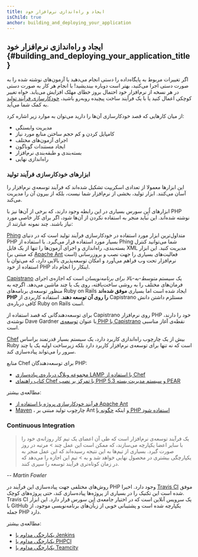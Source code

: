 ```yaml
---
title: ایجاد و راه‌اندازی نرم‌افزار خود
isChild: true
anchor: building_and_deploying_your_application
---
```


## ایجاد و راه‌اندازی نرم‌افزار خود {#building_and_deploying_your_application_title}

اگر تغییرات مربوط به پایگاه‌داده را دستی انجام می‌دهید یا آزمون‌های نوشته شده را به صورت دستی اجرا می‌کنید، بهتر است دوباره بیندیشید! با انجام هر کار به صورت دستی در هر نسخه‌ از نرم‌افزار خود احتمال بروز خطای مهلک افزایش می‌یابد. خواه تغییر کوچکی اعمال کنید یا با یک فرآیند ساخت پیچیده روبه‌رو باشید، [خودکارسازی فرآیند تولید](http://en.wikipedia.org/wiki/Build_automation) به کمک شما می‌آید.

از میان کارهایی که قصد خودکارسازی آن‌ها را دارید می‌توان به موارد زیر اشاره کرد:

* مدیریت وابستگی
* کامپایل کردن و کم حجم ساختن منابع مورد نیاز
* اجرای آزمون‌های مختلف
* ایجاد مستندات گوناگون
* بسته‌بندی و طبقه‌بندی نرم‌افزار
* راه‌اندازی نهایی

### ابزارهای خودکارسازی فرآیند تولید

این ابزارها معمولا از تعدادی اسکریپت تشکیل شده‌اند که فرآیند توسعه‌ی نرم‌افزار را آسان می‌کنند. ابزار تولید، بخشی از نرم‌افزار شما نیست، بلکه از بیرون آن را مدیریت می‌کند.

ابزارهای اُپِن سورس بسیاری در این رابطه وجود دارند، که برخی از آن‌ها نیز با PHP نوشته شده‌اند. این نباید منجر به استفاده نکردن از آن‌ها شود، اگر برای کار خاصی مورد نیاز باشند. چند نمونه عبارتند از:

[Phing](http://www.phing.info) متداول‌ترین ابزار مورد استفاده در خودکارسازی فرآیند تولید است که در دنیای PHP بسیار مورد استفاده قرار می‌گیرد. با استفاده از Phing شما می‌توانید کنترل بسته‌بندی، راه‌اندازی و اجرای آزمون‌ها را تنها از یک فایل XML مدیریت کنید. این ابزار (که مبتنی بر [Apache Ant](http://ant.apache.org/) است) فعالیت‌های بسیاری را جهت نصب و بروزرسانی نرم‌افزار تحت وب فراهم می‌آورد و امکان توسعه‌پذیری بالایی دارد، که می‌توان با استفاده از خود PHP اینکار را انجام داد.

[Capistrano](https://github.com/capistrano/capistrano/wiki) یک سیستم *متوسط-به-بالا برای برنامه‌نویسان* است که اجازه‌ی اجرای فرما‌ن‌های مختلف را به روشی ساخت‌یافته، روی یک یا چند ماشین می‌دهد. اگرچه به منظور توسعه‌ی برنامه‌های Ruby on Rails ایجاد شده است اما بسیاری **موفق شده‌اند PHP را روی آن توسعه دهند**. استفاده کاربردی از Capistrano مستلزم داشتن دانش کافی درباره‌ی Ruby on Rails است.

برای توسعه‌دهندگانی که قصد استفاده از Capistrano روی نرم‌افزار PHP خود را دارند، نوشته‌ی Dave Gardner با عنوان [توسعه‌ی PHP با Capistrano](http://www.davegardner.me.uk/blog/2012/02/13/php-deployment-with-capistrano/) نقطه‌ی آغاز مناسبی است.

[Chef](http://www.opscode.com/chef/) بیش از یک چارچوب راه‌اندازی کاربرد دارد، یک سیستم بسیار قدرتمند براساس Ruby است که نه تنها برای توسعه‌ی نرم‌افزار کاربرد دارد بلکه زیرساخت اولیه یک یا چند سرور را می‌تواند پیاده‌سازی کند.

منابع Chef برای توسعه‌دهندگان PHP:

* [مجموعه وبلاگ درباره‌ی پیاده‌سازی LAMP با استفاده از Chef](http://www.jasongrimes.org/2012/06/managing-lamp-environments-with-chef-vagrant-and-ec2-1-of-3/)
* [کتاب راهنمای Chef با تمرکز بر نصب PHP 5.3 و سیستم مدیریت بسته PEAR](https://github.com/opscode-cookbooks/php)

مطالعه‌ی بیشتر:

* [فرآیند خودکارسازی پروژه با استفاده از Apache Ant](http://net.tutsplus.com/tutorials/other/automate-your-projects-with-apache-ant/)
* [Maven](http://maven.apache.org/) ، چارچوب تولید مبتنی بر Ant و اینکه [چگونه با PHP استفاده شود](http://www.php-maven.org/)

### Continuous Integration

> یک فرآیند توسعه‌ی نرم‌افزار است که طی آن اعضای یک تیم کار روزانه‌ی خود را با سایر اعضا یکپارچه می‌سازند، که ممکن است این عمل چند  > مرتبه در روز صورت گیرد. بسیاری از تیم‌ها به این نتیجه رسیده‌اند که این عمل منجر به یکپارچگی بیشتری در محصول نهایی خواهد شد و به  > تیم این اجازه را می‌دهد که در زمان کوتاه‌تری فرآیند توسعه را سپری کنند.

*-- Martin Fowler*

روش‌های مختلفی جهت پیاده‌سازی این فرآیند در PHP وجود دارد. اخیرا [Travis CI](https://travis-ci.org/) موفق شده است این تکنیک را در بسیاری از پروژه‌ها پیاده‌سازی کند، حتی پروژه‌های کوچک. Travis CI یک سرویس آنلاین است که در اختیار جامعه‌ی اِپِن سورس قرار دارد. این ابزار با GitHub یکپارچه شده است و پشتیبانی خوبی از زبان‌های برنامه‌نویسی موجود، از جمله PHP دارد.

مطالعه‌ی بیشتر:

* [یکپارچگی مداوم با Jenkins](http://jenkins-ci.org/)
* [یکپارچگی مداوم با PHPCI](http://www.phptesting.org/)
* [یکپارچگی مداوم با Teamcity](http://www.jetbrains.com/teamcity/)
